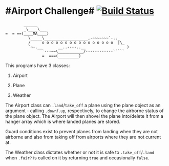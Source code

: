 #Airport Challenge# [![Build Status](https://travis-ci.org/makersacademy/airport_challenge.svg?branch=master)](https://travis-ci.org/makersacademy/airport_challenge)
========================

```
        ______
        _\____\___
=  = ==(____MA____)
          \_____\___________________,-~~~~~~~`-.._
          /     o o o o o o o o o o o o o o o o  |\_
          `~-.__       __..----..__                  )
                `---~~\___________/------------`````
                =  ===(_________)

```

This programs have 3 classes:
1. Airport

2. Plane

3. Weather

The Airport class can `.land`/`take_off` a plane using the plane object as an argument - calling `.down`/`.up`, respectively, to change the airborne status of the plane object. The Airport will then shovel the plane into/delete it from a hanger array which is where landed planes are stored.

Guard conditions exist to prevent planes from landing when they are not airborne and also from taking off from airports where they are not current at.

The Weather class dictates whether or not it is safe to `.take_off`/`.land` when `.fair?` is called on it by returning `true` and occasionally `false`.
